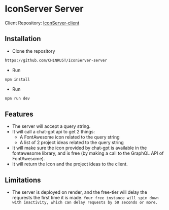 # IconServer Server

Client Repository: [IconServer-client](https://github.com/CH1NRU5T/IconServer)

## Installation

- Clone the repository

```bash
https://github.com/CH1NRU5T/IconServer-server
```

- Run

```bash
npm install
```

- Run

```bash
npm run dev
```

## Features

- The server will accept a query string.
- It will call a chat-gpt api to get 2 things:
  - A FontAwesome icon related to the query string
  - A list of 2 project ideas related to the query string
- It will make sure the icon provided by chat-gpt is available in the fontawesome library, and is free (by making a call to the GraphQL API of FontAwesome).
- It will return the icon and the project ideas to the client.

## Limitations

- The server is deployed on render, and the free-tier will delay the requrests the first time it is made. `Your free instance will spin down with inactivity, which can delay requests by 50 seconds or more.`
